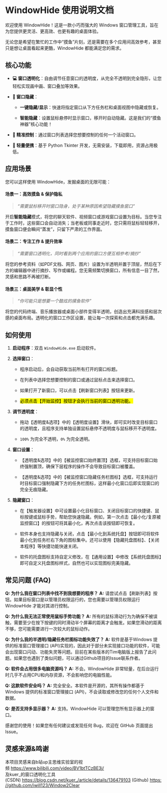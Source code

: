 # WindowHide 使用说明文档

欢迎使用 WindowHide！这是一款小巧而强大的 Windows 窗口管理工具，旨在为您提供更灵活、更高效、也更有趣的桌面体验。

无论您是希望在繁忙的工作中“摸鱼”片刻，还是需要在多个应用间高效参考，甚至只是想让桌面看起来更酷，WindowHide 都能满足您的需求。

## 核心功能

* **💻 窗口透明化**：自由调节任意窗口的透明度，从完全不透明到完全隐形，让您轻松实现画中画、窗口叠加等效果。

* **💨 窗口隐藏**：

  * **一键隐藏/显示**：快速将指定窗口从下方任务栏和桌面视图中隐藏或恢复。

  * **智能隐藏**：设置鼠标悬停时显示窗口，移开时自动隐藏。这是我们的“摸鱼神器”核心功能！

* **🎯 精准控制**：通过窗口列表选择您想要控制的任何一个活动窗口。

* **🚀 轻量便携**：基于 Python Tkinter 开发，无需安装，下载即用，资源占用极低。

## 应用场景

您可以这样使用 WindowHide，发掘桌面的无限可能：

#### **场景一：高效摸鱼 & 保护隐私**

> _“需要鼠标移开时窗口隐身，处于某种原因希望隐藏摸鱼窗口”_

开启**智能隐藏**模式，将您的聊天软件、视频窗口或游戏窗口设置为目标。当您专注于工作时，这些窗口会自动消失；当老板或同事走近时，您只需将鼠标轻轻移开，摸鱼窗口便会瞬间“蒸发”，只留下严肃的工作界面。

#### **场景二：专注工作 & 提升效率**

> _“需要窗口透明化，同时看到两个应用的窗口方便互相参考/摘抄”_

将您的参考资料（如PDF文档、网页、图片）设置为半透明并置于顶层，然后在下方的编辑器中进行摘抄、写作或编程。您无需频繁切换窗口，所有信息一目了然，灵感和思路不再被打断。

#### **场景三：桌面美学 & 彰显个性**

> _“你可能只是想要一个酷炫的摸鱼软件”_

将您的代码终端、音乐播放器或桌面小部件变得半透明，创造出充满科技感和层次感的桌面布局。透明化的窗口工作区设置，能让每一次探索和点击都充满乐趣。

## 如何使用

1. **启动程序**：双击 `WindowHide.exe` 启动软件。

2. **选择窗口**：

   * 程序启动后，会自动获取当前所有打开的窗口标题。

   * 在列表中选择您想要控制的窗口或通过鼠标点击来选择窗口。

   * 如果打开了新窗口，可以点击【刷新窗口列表】按钮来更新。
  
   * <mark>必须点击<mark>【开始监控】按钮才会执行当前的窗口透明功能。
  
3. **调节透明度**：

   * 拖动【透明度&选项】中的【透明度设置】滑块，即可实时改变目标窗口的透明度，且程序支持单独设置鼠标悬停不透明度与鼠标移开不透明度。

   * `100%` 为完全不透明，`0%` 为完全透明。
  
4. **窗口设置**：  

   * 【透明度&选项】中的【被监控窗口始终置顶】选框，可支持目标窗口始终强制置顶，确保下层程序的操作不会导致目标窗口被覆盖。

   * 【透明度&选项】中的【被监控窗口隐藏任务栏图标】选框，可支持运行时目标窗口强制隐藏下方的任务栏图标，这样最小化窗口后即实现窗口的完全无痕隐藏。

5. **隐藏窗口**：

   * 在【触发器设置】中可设置最小化目标窗口、关闭目标窗口的快捷键、鼠标按键或鼠标手势，帮助您快速隐藏。例如，第一次点击【最小化/复原被监控窗口】的按钮可将其最小化，再次点击该按钮即可恢复。

   * 软件本身也支持隐藏与关闭，点击【最小化到系统托盘】按钮即可将软件最小化到任务栏右下角的图标集中。还可以使用【隐藏托盘图标】、【关闭本程序】等快捷功能快速关闭。
  
   * 软件的托盘图标支持自定义修改，在【通用设置】中修改【系统托盘图标】即可自定义托盘图标样式，自然也可以实现图标完美隐藏。

## 常见问题 (FAQ)

**Q: 为什么我在窗口列表中找不到我想要的程序？** **A:** 请尝试点击【刷新列表】按钮。如果目标窗口是以管理员权限运行的，您也需要以管理员权限运行 WindowHide 才能对其进行控制。

**Q: 为什么我无法正常使用鼠标手势功能？** **A:** 所有的鼠标滑动行为为确保不被误触，需要至少在按下按键的同时滑动半个屏幕的距离才会触发。如果您滑动的距离不够，您可能需要进行一次较大的鼠标动作。

**Q: 为什么我的半透明/隐藏任务栏图标功能失效了？** **A:** 软件是基于Windows 提供的标准窗口管理接口 (API)实现的，因此对于部分未实现接口功能的软件，可能会出现窗口闪动、功能失灵等问题。目前在某些版本的Tim电脑版上报告了此问题。如果您也遇到了类似问题，可以通过Github项目的Issue联系作者。

**Q: 软件会占用很多电脑资源吗？** **A:** 不会。WindowHide 非常轻量，在后台运行时几乎不占用CPU和内存资源，不会影响您的电脑性能。

**Q: 这款软件安全吗？** **A:** 完全安全。本软件是开源的，其所有操作都基于 Windows 提供的标准窗口管理接口 (API)，不会读取或修改您的任何个人文件和数据。

**Q: 是否支持多显示器？** **A:** 支持。WindowHide 可以管理您所有显示器上的窗口。

感谢您的使用！如果您有任何建议或发现任何 Bug，欢迎在 GitHub 页面提出 Issue。
  
## 灵感来源&鸣谢
本项目灵感来自b站up主思维实验室的视频 <https://www.bilibili.com/video/BV1btTCzBE3j/>\
及kuer\_的窗口透明化工具 (CSDN) <https://blog.csdn.net/kuer_/article/details/136479103> (Github) <https://github.com/iwill123/Window2Clear>
